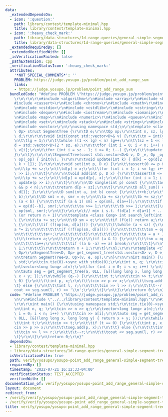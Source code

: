 ```yaml
---
data:
  _extendedDependsOn:
  - icon: ':question:'
    path: library/contest/template-minimal.hpp
    title: library/contest/template-minimal.hpp
  - icon: ':heavy_check_mark:'
    path: library/data-structures/1d-range-queries/general-simple-segment-tree.hpp
    title: library/data-structures/1d-range-queries/general-simple-segment-tree.hpp
  _extendedRequiredBy: []
  _extendedVerifiedWith: []
  _isVerificationFailed: false
  _pathExtension: cpp
  _verificationStatusIcon: ':heavy_check_mark:'
  attributes:
    '*NOT_SPECIAL_COMMENTS*': ''
    PROBLEM: https://judge.yosupo.jp/problem/point_add_range_sum
    links:
    - https://judge.yosupo.jp/problem/point_add_range_sum
  bundledCode: "#define PROBLEM \"https://judge.yosupo.jp/problem/point_add_range_sum\"\
    \r\n\r\n\r\n#include <algorithm>\r\n#include <array>\r\n#include <bitset>\r\n\
    #include <cassert>\r\n#include <chrono>\r\n#include <cmath>\r\n#include <complex>\r\
    \n#include <cstdio>\r\n#include <cstdlib>\r\n#include <cstring>\r\n#include <ctime>\r\
    \n#include <deque>\r\n#include <iostream>\r\n#include <iomanip>\r\n#include <list>\r\
    \n#include <map>\r\n#include <numeric>\r\n#include <queue>\r\n#include <random>\r\
    \n#include <set>\r\n#include <stack>\r\n#include <string>\r\n#include <unordered_map>\r\
    \n#include <vector>\r\n\r\nusing namespace std;\n\r\ntemplate <class D, class\
    \ Op> struct SegmentTree {\r\n\tD e;\r\n\tOp op;\r\n\tint n, sz, lg;  \r\n\tstd::vector<D>\
    \ d;\r\n\r\n\tvoid init(const std::vector<D>& v) {\r\n\t\tn = int(v.size());\r\
    \n\t\tlg = 1;\r\n\t\twhile ((1 << lg) < n) lg++;\r\n\t\tsz = 1 << lg;\r\n\t\t\
    d = std::vector<D>(2 * sz, e);\r\n\t\tfor (int i = 0; i < n; i++) d[sz + i] =\
    \ v[i];\r\n\t\tfor (int i = sz - 1; i >= 0; i--) {\r\n\t\t\tupdate(i);\r\n\t\t\
    }\r\n\t}\r\n\r\n\tSegmentTree(const std::vector<D>& v, D _e, Op _op) : e(_e),\
    \ op(_op) { init(v); }\r\n\r\n\tvoid update(int k) { d[k] = op(d[2 * k], d[2 *\
    \ k + 1]); }\r\n\r\n\tvoid set(int p, D x) {\r\n\t\tassert(0 <= p && p < n);\r\
    \n\t\tp += sz;\r\n\t\td[p] = x;\r\n\t\tfor (int i = 1; i <= lg; i++) update(p\
    \ >> i);\r\n\t}\r\n\r\n\tvoid add(int p, D x) {\r\n\t\tassert(0 <= p && p < n);\r\
    \n\t\tp += sz;\r\n\t\td[p] = op(d[p], x);\r\n\t\tfor (int i = 1; i <= lg; i++)\
    \ update(p >> i);\r\n\t}\r\n\r\n\tD single(int p) const {\r\n\t\tassert(0 <= p\
    \ && p < n);\r\n\t\treturn d[p + sz];\r\n\t}\r\n\r\n\tD all_sum() const { return\
    \ d[1]; }\r\n\t\r\n\tD sum(int a, int b) const {\r\n\t\t++b;\r\n\t\tassert(a <=\
    \ b);\r\n\t\tD sml = e, smr = e;\r\n\t\ta += sz;\r\n\t\tb += sz;\r\n\t\twhile\
    \ (a < b) {\r\n\t\t\tif (a & 1) sml = op(sml, d[a++]);\r\n\t\t\tif (b & 1) smr\
    \ = op(d[--b], smr);\r\n\t\t\ta >>= 1;\r\n\t\t\tb >>= 1;\r\n\t\t}\r\n\t\treturn\
    \ op(sml, smr);\r\n\t}\r\n\r\n\t// min i s.t. f(d[a] + d[a+1] + ... d[i]) == true\
    \ (or return n + 1)\r\n\ttemplate <class Comp> int search_left(int a, Comp f)\
    \ {\r\n\t\ta += sz;\r\n\t\tD sm = e;\r\n\t\tif (f(e)) return a;\r\n\t\twhile (true)\
    \ {\r\n\t\t\tif (f(op(sm, d[a]))) {\r\n\t\t\t\twhile (a < sz) {\r\n\t\t\t\t\t\
    a *= 2;\r\n\t\t\t\t\tif (!f(op(sm, d[a]))) {\r\n\t\t\t\t\t\tsm = op(sm, d[a]);\r\
    \n\t\t\t\t\t\ta++;\r\n\t\t\t\t\t}\r\n\t\t\t\t}\r\n\t\t\t\ta = a + 1 - sz;\r\n\t\
    \t\t\treturn a;\r\n\t\t\t}\r\n\t\t\tif (a & 1) {\r\n\t\t\t\tsm = op(sm, d[a]);\r\
    \n\t\t\t\ta++;\r\n\t\t\t\tif ((a & -a) == a) break;\r\n\t\t\t}\r\n\t\t\ta >>=\
    \ 1;\r\n\t\t}\r\n\t\treturn n + 1;\r\n\t}\r\n};\r\n\r\ntemplate <class D, class\
    \ Op>\r\nSegmentTree<D, Op> get_segment_tree(std::vector<D> v, D e, Op op) {\r\
    \n\treturn SegmentTree<D, Op>(v, e, op);\r\n}\r\n\r\nint main() {\r\n\tusing namespace\
    \ std;\r\n\tcin.tie(0)->sync_with_stdio(0);\r\n\tint n, q; \r\n\tcin >> n >> q;\r\
    \n\tvector<long long> a(n);\r\n\tfor (int i = 0; i < n; i++) \r\n\t\tcin >> a[i];\r\
    \n\tauto seg = get_segment_tree(a, 0LL, [&](long long x, long long y) { return\
    \ x + y; });\r\n\twhile (q--) {\r\n\t\tint t;\r\n\t\tcin >> t;\r\n\t\tif (t ==\
    \ 0) {\r\n\t\t\tint p, x;\r\n\t\t\tcin >> p >> x;\r\n\t\t\tseg.add(p, x);\r\n\t\
    \t} else {\r\n\t\t\tint l, r;\r\n\t\t\tcin >> l >> r;\r\n\t\t\t--r;\r\n\t\t\t\
    cout << seg.sum(l, r) << '\\n';\r\n\t\t}\r\n\t}\r\n\treturn 0;\r\n}\n"
  code: "#define PROBLEM \"https://judge.yosupo.jp/problem/point_add_range_sum\"\r\
    \n\r\n#include \"../../library/contest/template-minimal.hpp\"\r\n#include \"../../library/data-structures/1d-range-queries/general-simple-segment-tree.hpp\"\
    \r\n\r\nint main() {\r\n\tusing namespace std;\r\n\tcin.tie(0)->sync_with_stdio(0);\r\
    \n\tint n, q; \r\n\tcin >> n >> q;\r\n\tvector<long long> a(n);\r\n\tfor (int\
    \ i = 0; i < n; i++) \r\n\t\tcin >> a[i];\r\n\tauto seg = get_segment_tree(a,\
    \ 0LL, [&](long long x, long long y) { return x + y; });\r\n\twhile (q--) {\r\n\
    \t\tint t;\r\n\t\tcin >> t;\r\n\t\tif (t == 0) {\r\n\t\t\tint p, x;\r\n\t\t\t\
    cin >> p >> x;\r\n\t\t\tseg.add(p, x);\r\n\t\t} else {\r\n\t\t\tint l, r;\r\n\t\
    \t\tcin >> l >> r;\r\n\t\t\t--r;\r\n\t\t\tcout << seg.sum(l, r) << '\\n';\r\n\t\
    \t}\r\n\t}\r\n\treturn 0;\r\n}"
  dependsOn:
  - library/contest/template-minimal.hpp
  - library/data-structures/1d-range-queries/general-simple-segment-tree.hpp
  isVerificationFile: true
  path: verify/yosupo/yosupo-point_add_range_general-simple-segment-tree.test.cpp
  requiredBy: []
  timestamp: '2022-07-21 16:12:33-04:00'
  verificationStatus: TEST_ACCEPTED
  verifiedWith: []
documentation_of: verify/yosupo/yosupo-point_add_range_general-simple-segment-tree.test.cpp
layout: document
redirect_from:
- /verify/verify/yosupo/yosupo-point_add_range_general-simple-segment-tree.test.cpp
- /verify/verify/yosupo/yosupo-point_add_range_general-simple-segment-tree.test.cpp.html
title: verify/yosupo/yosupo-point_add_range_general-simple-segment-tree.test.cpp
---
```

